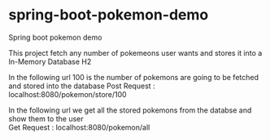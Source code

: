 # spring-boot-pokemon-demo
Spring boot pokemon demo

This project fetch any number of pokemeons user wants and stores it into a In-Memory Database H2

In the following url 100 is the number of pokemons are going to be fetched and stored into the database
Post Request : localhost:8080/pokemon/store/100 

In the following url we get all the stored pokemons from the databse and show them to the user	
Get Request : localhost:8080/pokemon/all
